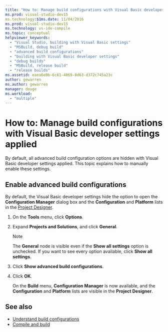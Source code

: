 ```yaml
---
title: "How to: Manage build configurations with Visual Basic developer settings applied"
ms.prod: visual-studio-dev15
ms.technology:$1ms.date: 11/04/2016
ms.prod: visual-studio-dev15
ms.technology: vs-ide-compile
ms.topic: conceptual
helpviewer_keywords:
  - "Visual Studio, building with Visual Basic settings"
  - "MSBuild, debug build"
  - "advanced build configurations"
  - "building with Visual Basic developer settings"
  - "debug builds"
  - "MSBuild, release build"
  - "release builds"
ms.assetid: eaea6e0b-6c61-4869-8d63-d372c745a23c
author: gewarren
ms.author: gewarren
manager: douge
ms.workload:
  - "multiple"
---
```

# How to: Manage build configurations with Visual Basic developer settings applied

By default, all advanced build configuration options are hidden with Visual Basic developer settings applied. This topic explains how to manually enable these settings.

## Enable advanced build configurations

By default, the Visual Basic developer settings hide the option to open the **Configuration Manager** dialog box and the **Configuration** and **Platform** lists in the [Project Designer](..//ide/reference/application-page-project-designer-visual-basic.md).

1.  On the **Tools** menu, click **Options**.

2.  Expand **Projects and Solutions**, and click **General**.

    > [!NOTE]
    > The **General** node is visible even if the **Show all settings** option is unchecked. If you want to see every option available, click **Show all settings**.

3.  Click **Show advanced build configurations**.

4.  Click **OK**.

     On the **Build** menu, **Configuration Manager** is now available, and the **Configuration** and **Platform** lists are visible in the **Project Designer**.

## See also

- [Understand build configurations](../ide/understanding-build-configurations.md)
- [Compile and build](../ide/compiling-and-building-in-visual-studio.md)